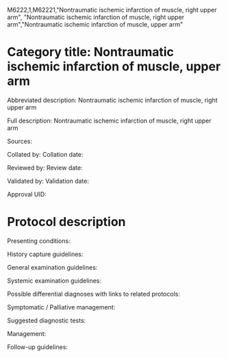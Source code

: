M6222,1,M62221,"Nontraumatic ischemic infarction of muscle, right upper arm", "Nontraumatic ischemic infarction of muscle, right upper arm","Nontraumatic ischemic infarction of muscle, upper arm"
# Category title: Nontraumatic ischemic infarction of muscle, upper arm

Abbreviated description: Nontraumatic ischemic infarction of muscle, right upper arm

Full description: Nontraumatic ischemic infarction of muscle, right upper arm

Sources:

Collated by:
Collation date:

Reviewed by:
Review date:

Validated by:
Validation date:

Approval UID:

# Protocol description

Presenting conditions:

History capture guidelines:

General examination guidelines:

Systemic examination guidelines:

Possible differential diagnoses with links to related protocols:

Symptomatic / Palliative management:

Suggested diagnostic tests:

Management:

Follow-up guidelines:
